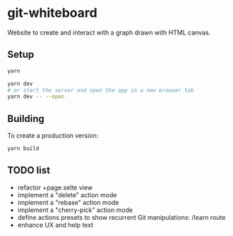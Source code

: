 # git-whiteboard

Website to create and interact with a graph drawn with HTML canvas.

## Setup

```bash
yarn

yarn dev
# or start the server and open the app in a new browser tab
yarn dev -- --open
```

## Building

To create a production version:

```bash
yarn build
```

## TODO list

- refactor +page.selte view
- implement a "delete" action mode
- implement a "rebase" action mode
- implement a "cherry-pick" action mode
- define actions presets to show recurrent Git manipulations: /learn route
- enhance UX and help text